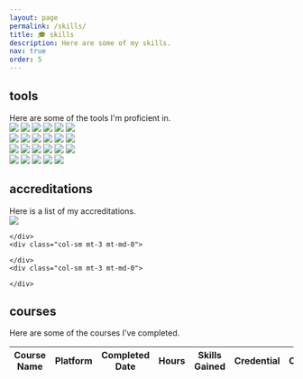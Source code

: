 ```yaml
---
layout: page
permalink: /skills/
title: 🎓 skills
description: Here are some of my skills.
nav: true
order: 5
---
```


<div class="projects">
<h2 class="category">tools</h2>
  Here are some of the tools I'm proficient in.
  <div class="row mt-3">
    <div class="col-sm mt-3 mt-md-0">
      <img src="/assets/img/skills/python.png">
      <img src="/assets/img/skills/sklearn.png">
      <img src="/assets/img/skills/docker.png">
      <img src="/assets/img/skills/neo4j.png">
      <img src="/assets/img/skills/postgressql.png">
      <img src="/assets/img/skills/streamlit.png">
    </div>
    <div class="col-sm mt-3 mt-md-0">
      <img src="/assets/img/skills/databricks.png">
      <img src="/assets/img/skills/tensorflow.png">
      <img src="/assets/img/skills/git.png">
      <img src="/assets/img/skills/spacy.png">
      <img src="/assets/img/skills/latex.png">
      <img src="/assets/img/skills/looker.png">
    </div>
    <div class="col-sm mt-3 mt-md-0">
      <img src="/assets/img/skills/pandas.png">
      <img src="/assets/img/skills/pytorch.png">
      <img src="/assets/img/skills/plotly.png">
      <img src="/assets/img/skills/shap.png">
      <img src="/assets/img/skills/r.png">
      <img src="/assets/img/skills/gitlab.png">
    </div>
    <div class="col-sm mt-3 mt-md-0">
      <img src="/assets/img/skills/numpy.png">
      <img src="/assets/img/skills/transformers.png">
      <img src="/assets/img/skills/spark.png">
      <img src="/assets/img/skills/mlflow.png">
      <img src="/assets/img/skills/flask.png">
    </div>
  </div>
<h2 class="category">accreditations</h2>
  Here is a list of my accreditations.
  <div class="row mt-3">
    <div class="col-sm mt-3 mt-md-0">
      <a href="https://credentials.databricks.com/55fb7987-70cc-4296-802c-58a4924c76c2#gs.yqniy9" target="_blank">
        <img src="/assets/img/skills/lakehouse_fundamentals.png">
      </a>
    </div>
    <div class="col-sm mt-3 mt-md-0">
      
    </div>
    <div class="col-sm mt-3 mt-md-0">
      
    </div>
    <div class="col-sm mt-3 mt-md-0">
      
    </div>
</div>
<h2 class="category">courses</h2>
  Here are some of the courses I've completed.
  <table
  data-click-to-select="false"
  data-height="780"
  data-pagination="true"
  data-search="true"
  data-toggle="table"
  data-url="{{ '/assets/json/courses.json' | relative_url }}">
  <thead>
    <tr>
      <th data-field="name" data-halign="left" data-align="left" data-sortable="true">Course Name</th>
      <th data-field="platform" data-halign="center" data-align="center" data-sortable="true">Platform</th>
      <th data-field="date" data-halign="center" data-align="center" data-sortable="true">Completed Date</th>
      <th data-field="hours" data-halign="center" data-align="center" data-sortable="true">Hours</th>
      <th data-field="skills" data-halign="left" data-align="left" data-sortable="true">Skills Gained</th>
      <th data-field="credential" data-halign="center" data-align="center" data-sortable="true">Credential</th>
      <th data-field="certificate" data-halign="center" data-align="center" data-sortable="true">Certificate</th>
    </tr>
  </thead>
</table>
</div>
